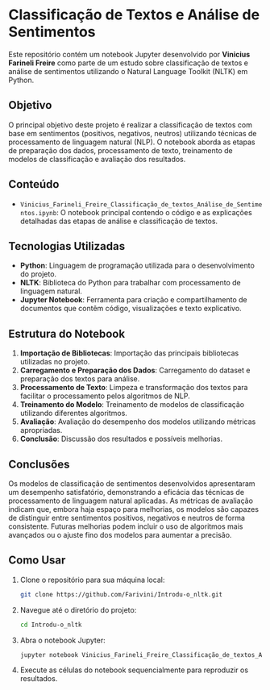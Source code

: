 
# Classificação de Textos e Análise de Sentimentos

Este repositório contém um notebook Jupyter desenvolvido por **Vinicius Farineli Freire** como parte de um estudo sobre classificação de textos e análise de sentimentos utilizando o Natural Language Toolkit (NLTK) em Python.

## Objetivo

O principal objetivo deste projeto é realizar a classificação de textos com base em sentimentos (positivos, negativos, neutros) utilizando técnicas de processamento de linguagem natural (NLP). O notebook aborda as etapas de preparação dos dados, processamento de texto, treinamento de modelos de classificação e avaliação dos resultados.

## Conteúdo

- `Vinicius_Farineli_Freire_Classificação_de_textos_Análise_de_Sentimentos.ipynb`: O notebook principal contendo o código e as explicações detalhadas das etapas de análise e classificação de textos.
  
## Tecnologias Utilizadas

- **Python**: Linguagem de programação utilizada para o desenvolvimento do projeto.
- **NLTK**: Biblioteca do Python para trabalhar com processamento de linguagem natural.
- **Jupyter Notebook**: Ferramenta para criação e compartilhamento de documentos que contêm código, visualizações e texto explicativo.

## Estrutura do Notebook

1. **Importação de Bibliotecas**: Importação das principais bibliotecas utilizadas no projeto.
2. **Carregamento e Preparação dos Dados**: Carregamento do dataset e preparação dos textos para análise.
3. **Processamento de Texto**: Limpeza e transformação dos textos para facilitar o processamento pelos algoritmos de NLP.
4. **Treinamento do Modelo**: Treinamento de modelos de classificação utilizando diferentes algoritmos.
5. **Avaliação**: Avaliação do desempenho dos modelos utilizando métricas apropriadas.
6. **Conclusão**: Discussão dos resultados e possíveis melhorias.

## Conclusões

Os modelos de classificação de sentimentos desenvolvidos apresentaram um desempenho satisfatório, demonstrando a eficácia das técnicas de processamento de linguagem natural aplicadas. As métricas de avaliação indicam que, embora haja espaço para melhorias, os modelos são capazes de distinguir entre sentimentos positivos, negativos e neutros de forma consistente. Futuras melhorias podem incluir o uso de algoritmos mais avançados ou o ajuste fino dos modelos para aumentar a precisão.

## Como Usar

1. Clone o repositório para sua máquina local:

   ```bash
   git clone https://github.com/Farivini/Introdu-o_nltk.git
   ```

2. Navegue até o diretório do projeto:

   ```bash
   cd Introdu-o_nltk
   ```

3. Abra o notebook Jupyter:

   ```bash
   jupyter notebook Vinicius_Farineli_Freire_Classificação_de_textos_Análise_de_Sentimentos.ipynb
   ```

4. Execute as células do notebook sequencialmente para reproduzir os resultados.
